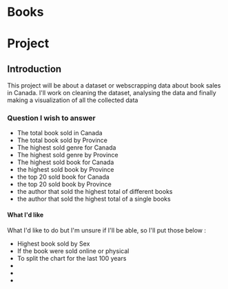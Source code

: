 # Books
# Project 

## Introduction
This project will be about a dataset or webscrapping data about book sales in Canada. I'll work on cleaning the dataset, analysing the data and finally
making a visualization of all the collected data

### Question I wish to answer

- The total book sold in Canada
- The total book sold by Province
- The highest sold genre for Canada
- The highest sold genre by Province
- The highest sold book for Canada
- the highest sold book by Province
- the top 20 sold book for Canada
- the top 20 sold book by Province
- the author that sold the highest total of different books
- the author that sold the highest total of a single books

#### What I'd like
What I'd like to do but I'm unsure if I'll be able, so I'll put those below :

- Highest book sold by Sex
- If the book were sold online or physical
- To split the chart for the last 100 years
-
-
-
